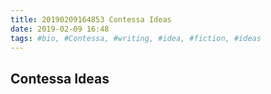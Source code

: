 ```yaml
---
title: 20190209164853 Contessa Ideas
date: 2019-02-09 16:48
tags: #bio, #Contessa, #writing, #idea, #fiction, #ideas
---
```

## Contessa Ideas

